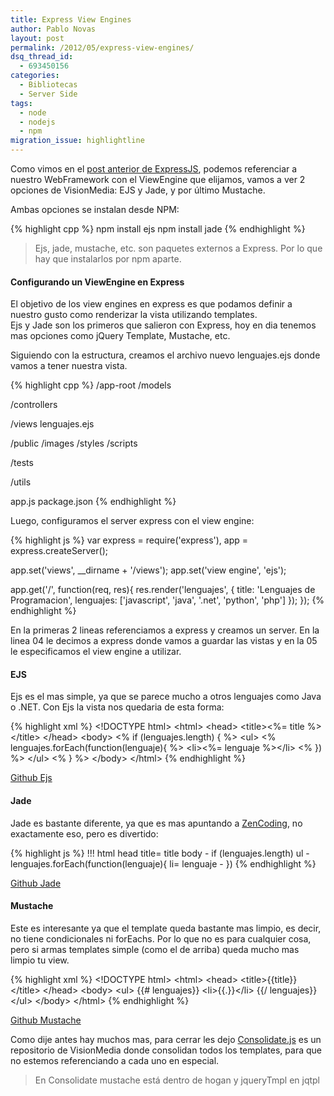 ```yaml
---
title: Express View Engines
author: Pablo Novas
layout: post
permalink: /2012/05/express-view-engines/
dsq_thread_id:
  - 693450156
categories:
  - Bibliotecas
  - Server Side
tags:
  - node
  - nodejs
  - npm
migration_issue: highlightline
---
```

Como vimos en el [post anterior de ExpressJS][1], podemos referenciar a nuestro WebFramework con el ViewEngine que elijamos, vamos a ver 2 opciones de VisionMedia: EJS y Jade, y por último Mustache.

Ambas opciones se instalan desde NPM:

{% highlight cpp %}
npm install ejs
npm install jade
 {% endhighlight %}

> Ejs, jade, mustache, etc. son paquetes externos a Express. Por lo que hay que instalarlos por npm aparte. 

#### Configurando un ViewEngine en Express

El objetivo de los view engines en express es que podamos definir a nuestro gusto como renderizar la vista utilizando templates.  
Ejs y Jade son los primeros que salieron con Express, hoy en dia tenemos mas opciones como jQuery Template, Mustache, etc.

Siguiendo con la estructura, creamos el archivo nuevo lenguajes.ejs donde vamos a tener nuestra vista.

<!--highlight:[6,7]-->
{% highlight cpp %}
/app-root
  /models

  /controllers

  /views
    lenguajes.ejs

  /public
    /images
    /styles
    /scripts

  /tests

  /utils

  app.js
  package.json
 {% endhighlight %}

Luego, configuramos el server express con el view engine:

{% highlight js %}
var express = require('express'),
  app = express.createServer();

app.set('views', __dirname + '/views');
app.set('view engine', 'ejs');

app.get('/', function(req, res){
  res.render('lenguajes', {
    title: 'Lenguajes de Programacion',
    lenguajes: ['javascript', 'java', '.net', 'python', 'php']
  });
});
 {% endhighlight %}

En la primeras 2 lineas referenciamos a express y creamos un server. En la linea 04 le decimos a express donde vamos a guardar las vistas y en la 05 le especificamos el view engine a utilizar.

#### EJS

Ejs es el mas simple, ya que se parece mucho a otros lenguajes como Java o .NET. Con Ejs la vista nos quedaria de esta forma:

{% highlight xml %}
&lt;!DOCTYPE html&gt;
&lt;html&gt;
  &lt;head&gt;
    &lt;title&gt;&lt;%= title %&gt;&lt;/title&gt;
  &lt;/head&gt;
  &lt;body&gt;
  &lt;% if (lenguajes.length) { %&gt;
    &lt;ul&gt;
      &lt;% lenguajes.forEach(function(lenguaje){ %&gt;
        &lt;li&gt;&lt;%= lenguaje %&gt;&lt;/li&gt;
      &lt;% }) %&gt;
    &lt;/ul&gt;
  &lt;% } %&gt;
  &lt;/body&gt;
&lt;/html&gt;
 {% endhighlight %}

[Github Ejs][2]

#### Jade

Jade es bastante diferente, ya que es mas apuntando a [ZenCoding][3], no exactamente eso, pero es divertido:

{% highlight js %}
!!! html
  head
    title= title
  body
    - if (lenguajes.length)
    ul
      - lenguajes.forEach(function(lenguaje){
        li= lenguaje
      - })
 {% endhighlight %}

[Github Jade][4]

#### Mustache

Este es interesante ya que el template queda bastante mas limpio, es decir, no tiene condicionales ni forEachs. Por lo que no es para cualquier cosa, pero si armas templates simple (como el de arriba) queda mucho mas limpio tu view.

{% highlight xml %}
&lt;!DOCTYPE html&gt;
&lt;html&gt;
  &lt;head&gt;
    &lt;title&gt;{{title}}&lt;/title&gt;
  &lt;/head&gt;
  &lt;body&gt;
  &lt;ul&gt;
  {{# lenguajes}}
    &lt;li&gt;{{.}}&lt;/li&gt;
  {{/ lenguajes}}
  &lt;/ul&gt;
  &lt;/body&gt;
&lt;/html&gt;
 {% endhighlight %}

[Github Mustache][5]

Como dije antes hay muchos mas, para cerrar les dejo [Consolidate.js][6] es un repositorio de VisionMedia donde consolidan todos los templates, para que no estemos referenciando a cada uno en especial.

> En Consolidate mustache está dentro de hogan y jqueryTmpl en jqtpl

 [1]: http://fernetjs.com/2012/03/creando-un-server-con-expressjs/ "Creando un server con ExpressJS"
 [2]: http://github.com/visionmedia/ejs
 [3]: http://code.google.com/p/zen-coding/
 [4]: http://github.com/visionmedia/jade
 [5]: http://mustache.github.com/
 [6]: https://github.com/visionmedia/consolidate.js